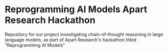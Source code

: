 # Reprogramming AI Models Apart Research Hackathon

Repository for our project investigating chain-of-thought reasoning in large language models, as part of Apart Research's hackathon titled "Reprogramming AI Models"